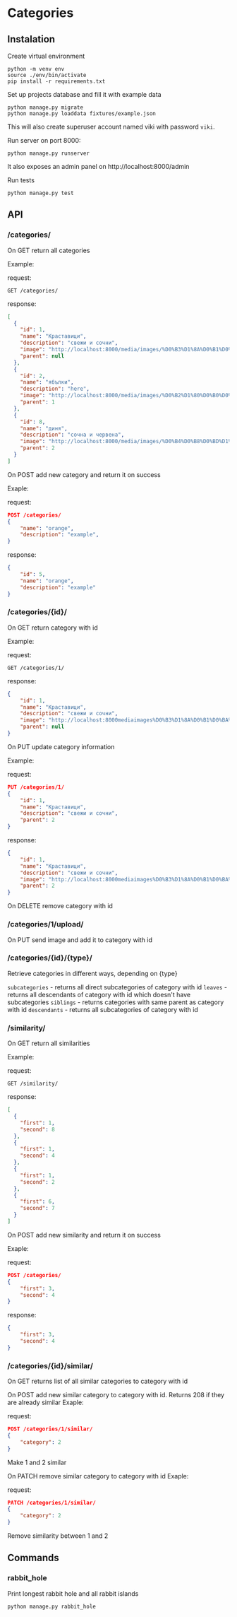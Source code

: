 # Categories

## Instalation

Create virtual environment
```
python -m venv env
source ./env/bin/activate
pip install -r requirements.txt
```

Set up projects database and fill it with example data
```
python manage.py migrate
python manage.py loaddata fixtures/example.json
```

This will also create superuser account named viki with password `viki`.

Run server on port 8000:
```
python manage.py runserver
```
It also exposes an admin panel on http://localhost:8000/admin


Run tests
```
python manage.py test
```
## API

###  /categories/

On GET return all categories

Example:

request:
```
GET /categories/
```

response:
```json
[
  {
    "id": 1,
    "name": "Краставици",
    "description": "свежи и сочни",
    "image": "http://localhost:8000/media/images/%D0%B3%D1%8A%D0%B1%D0%BA%D0%B0.jpg",
    "parent": null
  },
  {
    "id": 2,
    "name": "ябълки",
    "description": "here",
    "image": "http://localhost:8000/media/images/%D0%B2%D1%80%D0%B0%D0%B1%D1%87%D0%B5.jpg",
    "parent": 1
  },
  {
    "id": 8,
    "name": "диня",
    "description": "сочна и червена",
    "image": "http://localhost:8000/media/images/%D0%B4%D0%B8%D0%BD%D1%8F.jpeg",
    "parent": 2
  }
]
```

On POST add new category and return it on success

Exaple:

request:
```json
POST /categories/
{
    "name": "orange",
    "description": "example",
}
```
response:
```json
{
    "id": 5,
    "name": "orange",
    "description": "example"
}
```

### /categories/{id}/

On GET return category with id

Example:

request:
```
GET /categories/1/
```
response:
```json
{
    "id": 1,
    "name": "Краставици",
    "description": "свежи и сочни",
    "image": "http://localhost:8000mediaimages%D0%B3%D1%8A%D0%B1%D0%BA%D0%B0.jpg",
    "parent": null
}
```
On PUT update category information

Example:

request:
```json
PUT /categories/1/ 
{
    "id": 1,
    "name": "Краставици",
    "description": "свежи и сочни",
    "parent": 2
}
```

response:
```json
{
    "id": 1,
    "name": "Краставици",
    "description": "свежи и сочни",
    "image": "http://localhost:8000mediaimages%D0%B3%D1%8A%D0%B1%D0%BA%D0%B0.jpg",
    "parent": 2
}
```
On DELETE remove category with id

### /categories/1/upload/

On PUT send image and add it to category with id

### /categories/{id}/{type}/

Retrieve categories in different ways, depending on {type}

`subcategories` - returns all direct subcategories of category with id
`leaves` - returns all descendants of category with id which doesn't have subcategories
`siblings` - returns categories with same parent as category with id
`descendants` - returns all subcategories of category with id

### /similarity/

On GET return all similarities

Example:

request:
```
GET /similarity/
```

response:
```json
[
  {
    "first": 1,
    "second": 8
  },
  {
    "first": 1,
    "second": 4
  },
  {
    "first": 1,
    "second": 2
  },
  {
    "first": 6,
    "second": 7
  }
]
```

On POST add new similarity and return it on success

Exaple:

request:
```json
POST /categories/
{
    "first": 3,
    "second": 4
}
```
response:
```json
{
    "first": 3,
    "second": 4
}
```

### /categories/{id}/similar/

On GET returns list of all similar categories to category with id

On POST add new similar category to category with id. Returns 208 if they are already similar
Exaple:

request:
```json
POST /categories/1/similar/
{
    "category": 2
}
```
Make 1 and 2 similar

On PATCH remove similar category to category with id
Exaple:

request:
```json
PATCH /categories/1/similar/
{
    "category": 2
}
```
Remove similarity between 1 and 2

## Commands

### rabbit_hole

Print longest rabbit hole and all rabbit islands
```
python manage.py rabbit_hole
```
